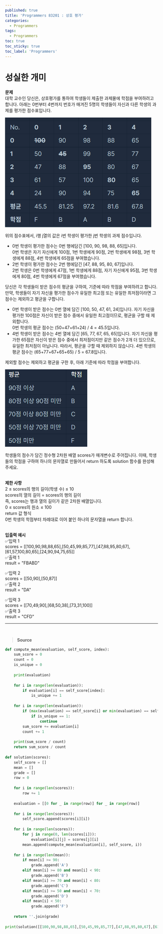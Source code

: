 ```yaml
---
published: true
title: 'Programmers 83201 : 상호 평가'
categories:
  - Programmers
tags:
  - Programmers
toc: true
toc_sticky: true
toc_label: 'Programmers'
---
```


# 성실한 개미

**문제**  
대학 교수인 당신은, 상호평가를 통하여 학생들이 제출한 과제물에 학점을 부여하려고 합니다. 아래는 0번부터 4번까지 번호가 매겨진 5명의 학생들이 자신과 다른 학생의 과제를 평가한 점수표입니다.

![image](https://github.com/222SeungHyun/222SeungHyun.github.io/blob/master/_images/%EC%83%81%ED%98%B8%20%ED%8F%89%EA%B0%801.png?raw=true)

위의 점수표에서, i행 j열의 값은 i번 학생이 평가한 j번 학생의 과제 점수입니다.
<br>

- 0번 학생이 평가한 점수는 0번 행에담긴 [100, 90, 98, 88, 65]입니다.  
  0번 학생은 자기 자신에게 100점, 1번 학생에게 90점, 2번 학생에게 98점, 3번 학생에게 88점, 4번 학생에게 65점을 부여했습니다.
- 2번 학생이 평가한 점수는 2번 행에담긴 [47, 88, 95, 80, 67]입니다.  
   2번 학생은 0번 학생에게 47점, 1번 학생에게 88점, 자기 자신에게 95점, 3번 학생에게 80점, 4번 학생에게 67점을 부여했습니다.

당신은 각 학생들이 받은 점수의 평균을 구하여, 기준에 따라 학점을 부여하려고 합니다.  
만약, 학생들이 자기 자신을 평가한 점수가 유일한 최고점 또는 유일한 최저점이라면 그 점수는 제외하고 평균을 구합니다.
<br>

- 0번 학생이 받은 점수는 0번 열에 담긴 [100, 50, 47, 61, 24]입니다. 자기 자신을 평가한 100점은 자신이 받은 점수 중에서 유일한 최고점이므로, 평균을 구할 때 제외합니다.  
  0번 학생의 평균 점수는 (50+47+61+24) / 4 = 45.5입니다.
- 4번 학생이 받은 점수는 4번 열에 담긴 [65, 77, 67, 65, 65]입니다. 자기 자신을 평가한 65점은 자신이 받은 점수 중에서 최저점이지만 같은 점수가 2개 더 있으므로, 유일한 최저점이 아닙니다. 따라서, 평균을 구할 때 제외하지 않습니다. 4번 학생의 평균 점수는 (65+77+67+65+65) / 5 = 67.8입니다.

제외할 점수는 제외하고 평균을 구한 후, 아래 기준에 따라 학점을 부여합니다.

![image](https://github.com/222SeungHyun/222SeungHyun.github.io/blob/master/_images/%EC%83%81%ED%98%B8%20%ED%8F%89%EA%B0%802.png?raw=true)

학생들의 점수가 담긴 정수형 2차원 배열 scores가 매개변수로 주어집니다. 이때, 학생들의 학점을 구하여 하나의 문자열로 만들어서 return 하도록 solution 함수를 완성해주세요.  
<br>

**제한 사항**  
2 ≤ scores의 행의 길이(학생 수) ≤ 10  
scores의 열의 길이 = scores의 행의 길이  
즉, scores는 행과 열의 길이가 같은 2차원 배열입니다.  
0 ≤ scores의 원소 ≤ 100  
return 값 형식  
0번 학생의 학점부터 차례대로 이어 붙인 하나의 문자열을 return 합니다.  
<br>

**입출력 예시**  
✅입력 1  
scores = [[100,90,98,88,65],[50,45,99,85,77],[47,88,95,80,67],[61,57,100,80,65],[24,90,94,75,65]]  
✅출력 1  
result = "FBABD"

✅입력 2  
scores = [[50,90],[50,87]]  
✅출력 2  
result = "DA"

✅입력 3  
scores = [[70,49,90],[68,50,38],[73,31,100]]  
✅출력 3  
result = "CFD"
<br>

---

<br>

> **Source**

```python
def compute_mean(evaluation, self_score, index):
    sum_score = 0
    count = 0
    is_unique = 0

    print(evaluation)

    for i in range(len(evaluation)):
        if evaluation[i] == self_score[index]:
            is_unique += 1

    for i in range(len(evaluation)):
        if (max(evaluation) == self_score[i] or min(evaluation) == self_score[i]):
            if is_unique == 1:
                continue
        sum_score += evaluation[i]
        count += 1

    print(sum_score / count)
    return sum_score / count

def solution(scores):
    self_score = []
    mean = []
    grade = []
    row = 0

    for i in range(len(scores)):
        row += 1

    evaluation = [[0 for _ in range(row)] for _ in range(row)]

    for i in range(len(scores)):
        self_score.append(scores[i][i])

    for i in range(len(scores)):
        for j in range(0, len(scores[i])):
            evaluation[i][j] = scores[j][i]
        mean.append(compute_mean(evaluation[i], self_score, i))

    for i in range(len(mean)):
        if mean[i] >= 90:
            grade.append('A')
        elif mean[i] >= 80 and mean[i] < 90:
            grade.append('B')
        elif mean[i] >= 70 and mean[i] < 80:
            grade.append('C')
        elif mean[i] >= 50 and mean[i] < 70:
            grade.append('D')
        elif mean[i] < 50:
            grade.append('F')

    return ''.join(grade)

print(solution([[100,90,98,88,65],[50,45,99,85,77],[47,88,95,80,67],[61,57,100,81,65],[24,90,94,75,65]]))

```
